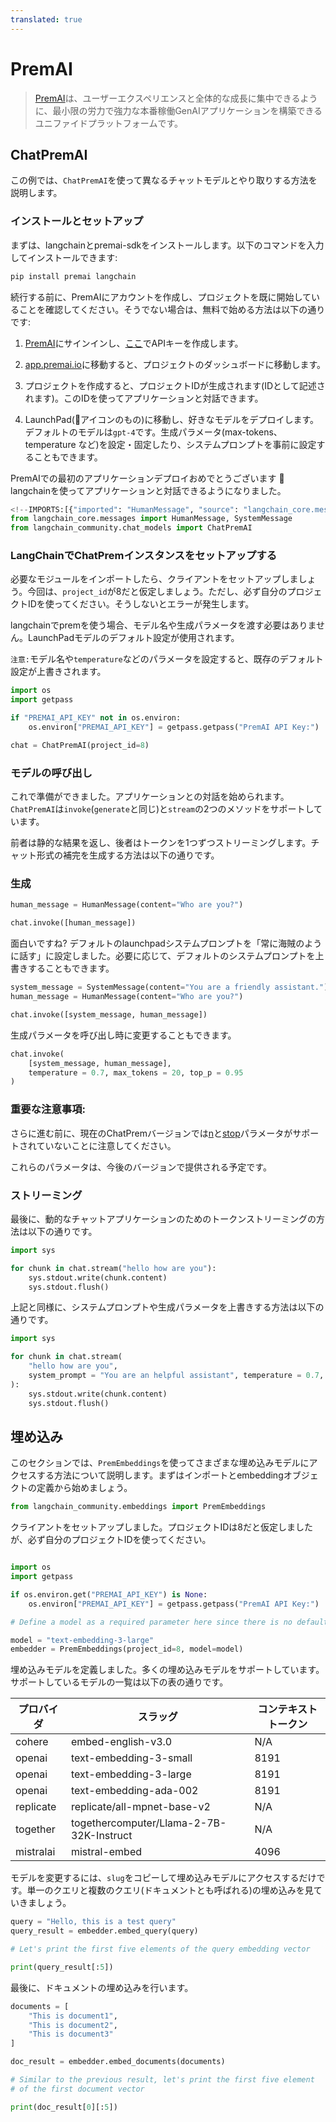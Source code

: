 ```yaml
---
translated: true
---
```


# PremAI

>[PremAI](https://app.premai.io)は、ユーザーエクスペリエンスと全体的な成長に集中できるように、最小限の労力で強力な本番稼働GenAIアプリケーションを構築できるユニファイドプラットフォームです。

## ChatPremAI

この例では、`ChatPremAI`を使って異なるチャットモデルとやり取りする方法を説明します。

### インストールとセットアップ

まずは、langchainとpremai-sdkをインストールします。以下のコマンドを入力してインストールできます:

```bash
pip install premai langchain
```

続行する前に、PremAIにアカウントを作成し、プロジェクトを既に開始していることを確認してください。そうでない場合は、無料で始める方法は以下の通りです:

1. [PremAI](https://app.premai.io/accounts/login/)にサインインし、[ここ](https://app.premai.io/api_keys/)でAPIキーを作成します。

2. [app.premai.io](https://app.premai.io)に移動すると、プロジェクトのダッシュボードに移動します。

3. プロジェクトを作成すると、プロジェクトIDが生成されます(IDとして記述されます)。このIDを使ってアプリケーションと対話できます。

4. LaunchPad(🚀アイコンのもの)に移動し、好きなモデルをデプロイします。デフォルトのモデルは`gpt-4`です。生成パラメータ(max-tokens、temperature など)を設定・固定したり、システムプロンプトを事前に設定することもできます。

PremAIでの最初のアプリケーションデプロイおめでとうございます 🎉 langchainを使ってアプリケーションと対話できるようになりました。

```python
<!--IMPORTS:[{"imported": "HumanMessage", "source": "langchain_core.messages", "docs": "https://api.python.langchain.com/en/latest/messages/langchain_core.messages.human.HumanMessage.html", "title": "PremAI"}, {"imported": "SystemMessage", "source": "langchain_core.messages", "docs": "https://api.python.langchain.com/en/latest/messages/langchain_core.messages.system.SystemMessage.html", "title": "PremAI"}, {"imported": "ChatPremAI", "source": "langchain_community.chat_models", "docs": "https://api.python.langchain.com/en/latest/chat_models/langchain_community.chat_models.premai.ChatPremAI.html", "title": "PremAI"}]-->
from langchain_core.messages import HumanMessage, SystemMessage
from langchain_community.chat_models import ChatPremAI
```

### LangChainでChatPremインスタンスをセットアップする

必要なモジュールをインポートしたら、クライアントをセットアップしましょう。今回は、`project_id`が8だと仮定しましょう。ただし、必ず自分のプロジェクトIDを使ってください。そうしないとエラーが発生します。

langchainでpremを使う場合、モデル名や生成パラメータを渡す必要はありません。LaunchPadモデルのデフォルト設定が使用されます。

`注意:`モデル名や`temperature`などのパラメータを設定すると、既存のデフォルト設定が上書きされます。

```python
import os
import getpass

if "PREMAI_API_KEY" not in os.environ:
    os.environ["PREMAI_API_KEY"] = getpass.getpass("PremAI API Key:")

chat = ChatPremAI(project_id=8)
```

### モデルの呼び出し

これで準備ができました。アプリケーションとの対話を始められます。`ChatPremAI`は`invoke`(`generate`と同じ)と`stream`の2つのメソッドをサポートしています。

前者は静的な結果を返し、後者はトークンを1つずつストリーミングします。チャット形式の補完を生成する方法は以下の通りです。

### 生成

```python
human_message = HumanMessage(content="Who are you?")

chat.invoke([human_message])
```

面白いですね? デフォルトのlaunchpadシステムプロンプトを「常に海賊のように話す」に設定しました。必要に応じて、デフォルトのシステムプロンプトを上書きすることもできます。

```python
system_message = SystemMessage(content="You are a friendly assistant.")
human_message = HumanMessage(content="Who are you?")

chat.invoke([system_message, human_message])
```

生成パラメータを呼び出し時に変更することもできます。

```python
chat.invoke(
    [system_message, human_message],
    temperature = 0.7, max_tokens = 20, top_p = 0.95
)
```

### 重要な注意事項:

さらに進む前に、現在のChatPremバージョンでは[n](https://platform.openai.com/docs/api-reference/chat/create#chat-create-n)と[stop](https://platform.openai.com/docs/api-reference/chat/create#chat-create-stop)パラメータがサポートされていないことに注意してください。

これらのパラメータは、今後のバージョンで提供される予定です。

### ストリーミング

最後に、動的なチャットアプリケーションのためのトークンストリーミングの方法は以下の通りです。

```python
import sys

for chunk in chat.stream("hello how are you"):
    sys.stdout.write(chunk.content)
    sys.stdout.flush()
```

上記と同様に、システムプロンプトや生成パラメータを上書きする方法は以下の通りです。

```python
import sys

for chunk in chat.stream(
    "hello how are you",
    system_prompt = "You are an helpful assistant", temperature = 0.7, max_tokens = 20
):
    sys.stdout.write(chunk.content)
    sys.stdout.flush()
```

## 埋め込み

このセクションでは、`PremEmbeddings`を使ってさまざまな埋め込みモデルにアクセスする方法について説明します。まずはインポートとembeddingオブジェクトの定義から始めましょう。

```python
from langchain_community.embeddings import PremEmbeddings
```

クライアントをセットアップしました。プロジェクトIDは8だと仮定しましたが、必ず自分のプロジェクトIDを使ってください。

```python

import os
import getpass

if os.environ.get("PREMAI_API_KEY") is None:
    os.environ["PREMAI_API_KEY"] = getpass.getpass("PremAI API Key:")

# Define a model as a required parameter here since there is no default embedding model

model = "text-embedding-3-large"
embedder = PremEmbeddings(project_id=8, model=model)
```

埋め込みモデルを定義しました。多くの埋め込みモデルをサポートしています。サポートしているモデルの一覧は以下の表の通りです。

| プロバイダ  | スラッグ                                   | コンテキストトークン |
|------------|------------------------------------------|-------------------|
| cohere     | embed-english-v3.0                       | N/A               |
| openai     | text-embedding-3-small                   | 8191              |
| openai     | text-embedding-3-large                   | 8191              |
| openai     | text-embedding-ada-002                   | 8191              |
| replicate  | replicate/all-mpnet-base-v2              | N/A               |
| together   | togethercomputer/Llama-2-7B-32K-Instruct | N/A               |
| mistralai  | mistral-embed                            | 4096              |

モデルを変更するには、`slug`をコピーして埋め込みモデルにアクセスするだけです。単一のクエリと複数のクエリ(ドキュメントとも呼ばれる)の埋め込みを見ていきましょう。

```python
query = "Hello, this is a test query"
query_result = embedder.embed_query(query)

# Let's print the first five elements of the query embedding vector

print(query_result[:5])
```

最後に、ドキュメントの埋め込みを行います。

```python
documents = [
    "This is document1",
    "This is document2",
    "This is document3"
]

doc_result = embedder.embed_documents(documents)

# Similar to the previous result, let's print the first five element
# of the first document vector

print(doc_result[0][:5])
```
